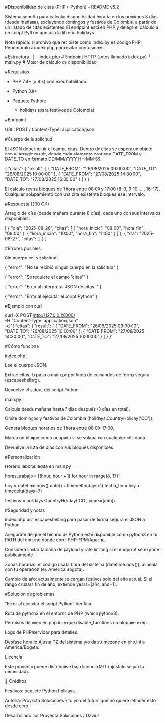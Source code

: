 #Disponibilidad de citas (PHP + Python) – README v5.2

Sistema sencillo para calcular disponibilidad horaria en los próximos 8 días (desde mañana), excluyendo domingos y festivos de Colombia, a partir de un listado de citas existentes.
El endpoint está en PHP y delega el cálculo a un script Python que usa la librería holidays.

Nota rápida: el archivo que recibiste como index.py es código PHP. Renómbralo a index.php para evitar confusiones.


#Estructura
.
├─ index.php       # Endpoint HTTP (antes llamado index.py)
└─ main.py         # Motor de cálculo de disponibilidad



#Requisitos

 - PHP 7.4+ (o 8.x) con exec habilitado.

 - Python 3.8+

 - Paquete Python:

    - holidays (para festivos de Colombia)


#Endpoint

URL: POST /
Content-Type: application/json


#Cuerpo de la solicitud

El JSON debe incluir el campo citas.
Dentro de citas se espera un objeto con el arreglo result, donde cada elemento contiene DATE_FROM y DATE_TO en formato DD/MM/YYYY HH:MM:SS.

{
  "citas": {
    "result": [
      {
        "DATE_FROM": "26/08/2025 09:00:00",
        "DATE_TO":   "26/08/2025 10:00:00"
      },
      {
        "DATE_FROM": "27/08/2025 14:30:00",
        "DATE_TO":   "27/08/2025 16:00:00"
      }
    ]
  }
}



El cálculo revisa bloques de 1 hora entre 08:00 y 17:00 (8–9, 9–10, …, 16–17).
Cualquier solapamiento con una cita existente bloquea ese intervalo.



#Respuesta (200 OK)

Arreglo de días (desde mañana durante 8 días), cada uno con sus intervalos disponibles:

[
  {
    "dia": "2025-08-26",
    "citas": [
      { "hora_inicio": "08:00", "hora_fin": "09:00" },
      { "hora_inicio": "10:00", "hora_fin": "11:00" }
    ]
  },
  {
    "dia": "2025-08-27",
    "citas": []
  }
]



#Errores posibles

Sin cuerpo en la solicitud:

{ "error": "No se recibió ningún cuerpo en la solicitud" }

{ "error": "Se requiere el campo 'citas'" }

{ "error": "Error al interpretar JSON de citas: <detalle>" }

{ "error": "Error al ejecutar el script Python" }


#Ejemplo con curl

curl -X POST http://127.0.0.1:8000/ \
  -H "Content-Type: application/json" \
  -d '{
    "citas": {
      "result": [
        { "DATE_FROM": "26/08/2025 09:00:00", "DATE_TO": "26/08/2025 10:00:00" },
        { "DATE_FROM": "27/08/2025 14:30:00", "DATE_TO": "27/08/2025 16:00:00" }
      ]
    }
  }'



#Cómo funciona

index.php:

Lee el cuerpo JSON.

Extrae citas, lo pasa a main.py por línea de comandos de forma segura (escapeshellarg).

Devuelve el stdout del script Python.

main.py:

Calcula desde mañana hasta 7 días después (8 días en total).

Omite domingos y festivos de Colombia (holidays.CountryHoliday('CO')).

Genera bloques horarios de 1 hora entre 08:00–17:00.

Marca un bloque como ocupado si se solapa con cualquier cita dada.

Devuelve la lista de días con sus bloques disponibles.




#Personalización

Horario laboral: edita en main.py

horas_trabajo = [(hour, hour + 1) for hour in range(8, 17)]


hoy = datetime.now().date() + timedelta(days=1)
fecha_fin = hoy + timedelta(days=7)

festivos = holidays.CountryHoliday('CO', years=[año])


#Seguridad y notas

index.php usa escapeshellarg para pasar de forma segura el JSON a Python.

Asegúrate de que el binario de Python esté disponible como python3 en tu PATH del entorno donde corre PHP-FPM/Apache.

Considera limitar tamaño de payload y rate limiting si el endpoint se expone públicamente.

Zonas horarias: el código usa la hora del sistema (datetime.now()); alinéala con tu operación (ej. America/Bogota).

Cambio de año: actualmente se cargan festivos solo del año actual. Si el rango cruzara fin de año, extiende years=[año, año+1].


#Solución de problemas

“Error al ejecutar el script Python”
Verifica:

Ruta de python3 en el entorno de PHP (which python3).

Permisos de exec en php.ini y que disable_functions no bloquee exec.

Logs de PHP/servidor para detalles.

Desfase horario
Ajusta TZ del sistema y/o date.timezone en php.ini a America/Bogota.






Licencia

Este proyecto puede distribuirse bajo licencia MIT (ajústalo según tu necesidad).




🙌 Créditos

Festivos: paquete Python holidays.

Autoría: Proyecta Soluciones y tu yo del futuro que no quiere rehacer esto desde cero.


Desarrollado por Proyecta Soluciones / Davius